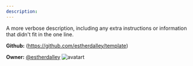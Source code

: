 ```yaml
---
description: 
---
```

A more verbose description, including any extra instructions or
information that didn't fit in the one line.

**Github:** (https://github.com/estherdalley/template)

**Owner:** [@estherdalley](https://github.com/estherdalley) ![avatart](https://avatars0.githubusercontent.com/u/25303655?v=4)

